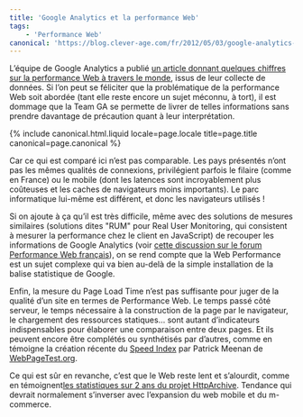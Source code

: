 ```yaml
---
title: 'Google Analytics et la performance Web'
tags:
    - 'Performance Web'
canonical: 'https://blog.clever-age.com/fr/2012/05/03/google-analytics-et-la-performance-web/'
---
```


L’équipe de Google Analytics a publié
[un article donnant quelques chiffres sur la performance Web à travers le monde](http://analytics.blogspot.fr/2012/04/global-site-speed-overview-how-fast-are.html),
issus de leur collecte de données. Si l’on peut se féliciter que la
problématique de la performance Web soit abordée (tant elle reste encore un
sujet méconnu, à tort), il est dommage que la Team GA se permette de livrer de
telles informations sans prendre davantage de précaution quant à leur
interprétation.

<!-- more -->

{% include canonical.html.liquid
    locale=page.locale
    title=page.title
    canonical=page.canonical
%}

Car ce qui est comparé ici n’est pas comparable. Les pays présentés n’ont pas
les mêmes qualités de connexions, privilégient parfois le filaire (comme en
France) ou le mobile (dont les latences sont incroyablement plus coûteuses et
les caches de navigateurs moins importants). Le parc informatique lui-même est
différent, et donc les navigateurs utilisés !

Si on ajoute à ça qu’il est très difficile, même avec des solutions de mesures
similaires (solutions dites "RUM" pour Real User Monitoring, qui consistent à
mesurer la performance chez le client en JavaScript) de recouper les
informations de Google Analytics (voir
[cette discussion sur le forum Performance Web français](https://groups.google.com/forum/#!topic/performance-web/c19aSy0SFHI)),
on se rend compte que la Web Performance est un sujet complexe qui va bien
au-delà de la simple installation de la balise statistique de Google.

Enfin, la mesure du Page Load Time n’est pas suffisante pour juger de la qualité
d’un site en termes de Performance Web. Le temps passé côté serveur, le temps
nécessaire à la construction de la page par le navigateur, le chargement des
ressources statiques… sont autant d’indicateurs indispensables pour élaborer une
comparaison entre deux pages. Et ils peuvent encore être complétés ou
synthétisés par d’autres, comme en témoigne la création récente du
[Speed Index](https://sites.google.com/a/webpagetest.org/docs/using-webpagetest/metrics/speed-index)
par Patrick Meenan de [WebPageTest.org](http://www.webpagetest.org/).

Ce qui est sûr en revanche, c’est que le Web reste lent et s’alourdit, comme en
témoignent[les statistiques sur 2 ans du projet HttpArchive](http://httparchive.org/trends.php?s=Top1000&minlabel=Nov+15+2010&maxlabel=Nov+15+2011).
Tendance qui devrait normalement s’inverser avec l’expansion du web mobile et du
m-commerce.
